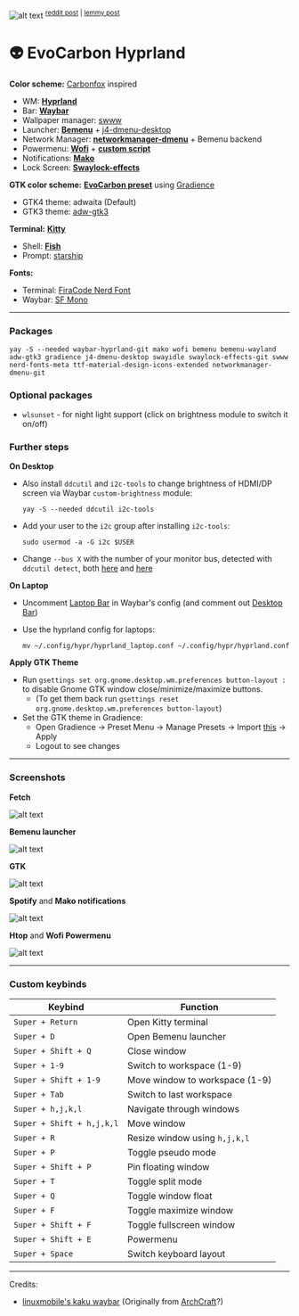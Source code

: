 ![alt text](https://github.com/Zerodya/dotfiles/raw/main/EvoCarbon%20Hyprland/screenshots/clean.png)
<sup>[reddit post](https://www.reddit.com/r/unixporn/comments/15rtp3n/hyrpland_feels_nice/) | [lemmy post](https://lemm.ee/post/4347421)</sup>
# 👽 EvoCarbon Hyprland

**Color scheme:** [Carbonfox](https://github.com/EdenEast/nightfox.nvim#carbonfox) inspired
- WM: [**Hyprland**](https://github.com/Zerodya/dotfiles/tree/main/Carbonfox%20Hyprland/.config/hypr)
- Bar: [**Waybar**](https://github.com/Zerodya/dotfiles/tree/main/Carbonfox%20Hyprland/.config/waybar)
- Wallpaper manager: [swww](https://github.com/Horus645/swww)
- Launcher: [**Bemenu**](https://github.com/Zerodya/dotfiles/tree/main/Carbonfox%20Hyprland/.config/bemenu) + [j4-dmenu-desktop](https://github.com/enkore/j4-dmenu-desktop)
- Network Manager: [**networkmanager-dmenu**](https://github.com/Zerodya/dotfiles/tree/main/Carbonfox%20Hyprland/.config/networkmanager-dmenu) + Bemenu backend
- Powermenu: [**Wofi**](https://github.com/Zerodya/dotfiles/tree/main/Carbonfox%20Hyprland/.config/wofi) + [**custom script**](https://github.com/Zerodya/dotfiles/blob/main/Carbonfox%20Hyprland/scripts/wofi-power-menu)
- Notifications: [**Mako**](https://github.com/Zerodya/dotfiles/tree/main/Carbonfox%20Hyprland/.config/mako/carbonfox)
- Lock Screen: [**Swaylock-effects**](https://github.com/Zerodya/dotfiles/blob/main/Carbonfox%20Hyprland/.config/swaylock/config)

**GTK color scheme:** [**EvoCarbon preset**](https://github.com/Zerodya/dotfiles/blob/main/EvoCarbon%20Hyprland/.config/presets/user/evocarbon.json) using [Gradience](https://github.com/GradienceTeam/Gradience)
- GTK4 theme: adwaita (Default)
- GTK3 theme: [adw-gtk3](https://github.com/lassekongo83/adw-gtk3)

**Terminal:** [**Kitty**](https://github.com/Zerodya/dotfiles/tree/main/Carbonfox%20Hyprland/.config/kitty/carbonfox)
- Shell: [**Fish**](https://github.com/Zerodya/dotfiles/tree/main/Carbonfox%20Hyprland/.config/fish)
- Prompt: [starship](https://starship.rs/)

**Fonts:**
- Terminal: [FiraCode Nerd Font](https://github.com/ryanoasis/nerd-fonts/tree/master/patched-fonts/FiraCode)
- Waybar: [SF Mono](https://developer.apple.com/fonts/)

***
### Packages
```
yay -S --needed waybar-hyprland-git mako wofi bemenu bemenu-wayland adw-gtk3 gradience j4-dmenu-desktop swayidle swaylock-effects-git swww nerd-fonts-meta ttf-material-design-icons-extended networkmanager-dmenu-git
```
### Optional packages
- `wlsunset` - for night light support (click on brightness module to switch it on/off)

### Further steps
**On Desktop**

- Also install `ddcutil` and `i2c-tools` to change brightness of HDMI/DP screen via Waybar `custom-brightness` module:

    `yay -S --needed ddcutil i2c-tools`

- Add your user to the `i2c` group after installing `i2c-tools`:
    
    `sudo usermod -a -G i2c $USER`

- Change `--bus X` with the number of your monitor bus, detected with `ddcutil detect`, both [here](https://github.com/Zerodya/dotfiles/blob/main/EvoCarbon%20Hyprland/.config/waybar/evocarbon/config.jsonc#L119) and [here](https://github.com/Zerodya/dotfiles/blob/main/EvoCarbon%20Hyprland/.config/waybar/scripts/external-brightness.sh#L4)

**On Laptop**
- Uncomment [Laptop Bar](https://github.com/Zerodya/dotfiles/blob/main/EvoCarbon%20Hyprland/.config/waybar/evocarbon/config.jsonc#L11) in Waybar's config (and comment out [Desktop Bar](https://github.com/Zerodya/dotfiles/blob/main/EvoCarbon%20Hyprland/.config/waybar/evocarbon/config.jsonc#L6))
- Use the hyprland config for laptops: 
    
    `mv ~/.config/hypr/hyprland_laptop.conf ~/.config/hypr/hyprland.conf`

**Apply GTK Theme**
- Run `gsettings set org.gnome.desktop.wm.preferences button-layout :` to disable Gnome GTK window close/minimize/maximize buttons.
    - (To get them back run `gsettings reset org.gnome.desktop.wm.preferences button-layout`)
- Set the GTK theme in Gradience: 
  - Open Gradience -> Preset Menu -> Manage Presets -> Import [this](https://github.com/Zerodya/dotfiles/blob/main/EvoCarbon%20Hyprland/.config/presets/user/evocarbon.json) -> Apply 
  - Logout to see changes

***
### Screenshots

**Fetch**

![alt text](https://github.com/Zerodya/dotfiles/raw/main/EvoCarbon%20Hyprland/screenshots/fetch.png)

**Bemenu launcher**

![alt text](https://github.com/Zerodya/dotfiles/raw/main/EvoCarbon%20Hyprland/screenshots/bemenu.png)

**GTK**

![alt text](https://github.com/Zerodya/dotfiles/raw/main/EvoCarbon%20Hyprland/screenshots/gtk.png)

**Spotify** and **Mako notifications**

![alt text](https://github.com/Zerodya/dotfiles/raw/main/EvoCarbon%20Hyprland/screenshots/spotify_mako.png)

**Htop** and **Wofi Powermenu**

![alt text](https://github.com/Zerodya/dotfiles/raw/main/EvoCarbon%20Hyprland/screenshots/htop_powermenu.png)



***
### Custom keybinds

| Keybind | Function |
| --- | --- |
| `Super + Return` | Open Kitty terminal |
| `Super + D` | Open Bemenu launcher |
| `Super + Shift + Q` | Close window |
| `Super + 1-9` | Switch to workspace (1-9) |
| `Super + Shift + 1-9` | Move window to workspace (1-9) |
| `Super + Tab` | Switch to last workspace |
| `Super + h,j,k,l` | Navigate through windows |
| `Super + Shift + h,j,k,l` | Move window |
| `Super + R` | Resize window using `h,j,k,l` |
| `Super + P` | Toggle pseudo mode |
| `Super + Shift + P` | Pin floating window |
| `Super + T` | Toggle split mode |
| `Super + Q` | Toggle window float |
| `Super + F` | Toggle maximize window |
| `Super + Shift + F` | Toggle fullscreen window |
| `Super + Shift + E` | Powermenu |
| `Super + Space` | Switch keyboard layout |

***
Credits:
- [linuxmobile's kaku waybar](https://github.com/linuxmobile/kaku/) (Originally from [ArchCraft](https://github.com/archcraft-os)?)
